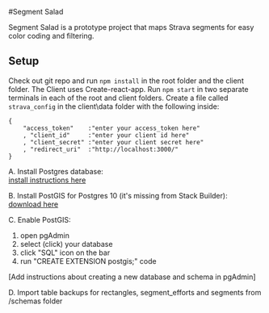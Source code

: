 #Segment Salad

Segment Salad is a prototype project that maps Strava segments for easy color coding and filtering.

## Setup

Check out git repo and run `npm install` in the root folder and the client folder.
The Client uses Create-react-app. Run `npm start` in two separate terminals in each of the
root and client folders. Create a file called `strava_config` in the client\data folder with the following inside:
```
{
    "access_token"    :"enter your access_token here"
    , "client_id"     :"enter your client id here"
    , "client_secret" :"enter your client secret here"
    , "redirect_uri"  :"http://localhost:3000/"
}
```

A. Install Postgres database:  
[install instructions here](http://duspviz.mit.edu/tutorials/intro-postgis.php)  

B. Install PostGIS for Postgres 10 (it's missing from Stack Builder):  
[download here](http://download.osgeo.org/postgis/windows/pg10/)

C. Enable PostGIS:
1. open pgAdmin
2. select (click) your database
3. click "SQL" icon on the bar
4. run "CREATE EXTENSION postgis;" code

[Add instructions about creating a new database and schema in pgAdmin]

D. Import table backups for rectangles, segment_efforts and segments from /schemas folder